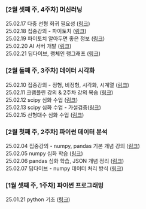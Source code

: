 
### [2월 셋째 주, 4주차] 머신러닝
25.02.17 다중 선형 회귀 필요성 ([링크](./Folder/Feb/4주차/2025-02-17.md)) <br>
25.02.18 집중강의 - 파이토치 ([링크](./Folder/Feb/4주차/2025-02-18.md)) <br>
25.02.19 파이토치 알아두면 좋은 정보 ([링크](./Folder/Feb/4주차/2025-02-19.md))<br>
25.02.20 AI 서버 개발 ([링크](./Folder/Feb/4주차/2025-02-20.md))<br>
25.02.21 딥다이브, 랭체인 랭그래프 ([링크](./Folder/Feb/4주차/2025-02-21.md))<br>

### [2월 둘째 주, 3주차] 데이터 시각화
25.02.10 집중강의 -  정형, 비정형, 시각화, 시계열 ([링크](./Folder/Feb/3주차/2025-02-10.md)) <br>
25.02.11 크램폴린 강의 & 2주차 강의 복습 ([링크](./Folder/Feb/3주차/2025-02-11.md)) <br>
25.02.12 scipy 심화 수업 ([링크](./Folder/Feb/3주차/2025-02-12.md))<br>
25.02.13 scipy 심화 수업 - 가설검증([링크](./Folder/Feb/3주차/2025-02-13.md))<br>
25.02.15 선형대수 심화 수업 ([링크](./Folder/Feb/3주차/2025-02-15.md))<br>

### [2월 첫째 주, 2주차] 파이썬 데이터 분석 
25.02.04 집중강의 - numpy, pandas 기본 개념 강의 ([링크](./Folder/Feb/2주차/2025-02-04.md)) <br>
25.02.05 numpy 심화 학습 ([링크](./Folder/Feb/2주차/2025-02-05.md)) <br>
25.02.06 pandas 심화 학습, JSON 개념 정리 ([링크](./Folder/Feb/2주차/2025-02-06.md)) <br>
25.02.07 딥다이브 - numpy 데이터 처리 방식 ([링크](./Folder/Feb/2주차/2025-02-07.md)) <br>

### [1월 셋째 주, 1주차] 파이썬 프로그래밍
25.01.21 python 기초 ([링크](./Folder/Jan/2025-01-21.md))


